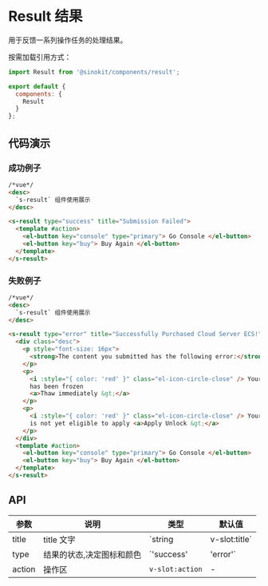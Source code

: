 # Result 结果

用于反馈一系列操作任务的处理结果。

按需加载引用方式：

```javascript
import Result from '@sinokit/components/result';

export default {
  components: {
    Result
  }
};
```

## 代码演示

### 成功例子

```html
/*vue*/
<desc>
  `s-result` 组件使用展示
</desc>

<s-result type="success" title="Submission Failed">
  <template #action>
    <el-button key="console" type="primary"> Go Console </el-button>
    <el-button key="buy"> Buy Again </el-button>
  </template>
</s-result>
```

### 失败例子

```html
/*vue*/
<desc>
  `s-result` 组件使用展示
</desc>

<s-result type="error" title="Successfully Purchased Cloud Server ECS!">
  <div class="desc">
    <p style="font-size: 16px">
      <strong>The content you submitted has the following error:</strong>
    </p>
    <p>
      <i :style="{ color: 'red' }" class="el-icon-circle-close" /> Your account
      has been frozen
      <a>Thaw immediately &gt;</a>
    </p>
    <p>
      <i :style="{ color: 'red' }" class="el-icon-circle-close" /> Your account
      is not yet eligible to apply <a>Apply Unlock &gt;</a>
    </p>
  </div>
  <template #action>
    <el-button key="console" type="primary"> Go Console </el-button>
    <el-button key="buy"> Buy Again </el-button>
  </template>
</s-result>
```

## API

| 参数   | 说明                      | 类型                    | 默认值      |
| ------ | ------------------------- | ----------------------- | ----------- |
| title  | title 文字                | `string | v-slot:title` | -           |
| type   | 结果的状态,决定图标和颜色 | `'success' | 'error'`   | `'success'` |
| action | 操作区                    | `v-slot:action`         | -           |
